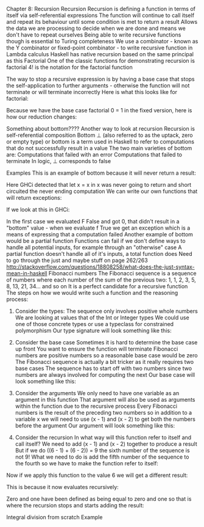 Chapter 8: Recursion
Recursion
Recursion is defining a function in terms of itself via self-referential expressions
The function will continue to call itself and repeat its behaviour until some condition is met to return a result
Allows the data we are processing to decide when we are done and means we don't have to repeat ourselves
Being able to write recursive functions though is essential to Turing completeness
We use a combinator - known as the Y combinator or fixed-point combinator - to write recursive function in Lambda calculus
Haskell has native recursion based on the same principal as this
Factorial
One of the classic functions for demonstrating recursion is factorial
4! is the notation for the factorial function

The way to stop a recursive expression is by having a base case that stops the self-application to further arguments - otherwise the function will not terminate or will terminate incorrectly
Here is what this looks like for factorial:

Because we have the base case factorial 0 = 1 in the fixed version, here is how our reduction changes:

Something about bottom????
Another way to look at recursion
Recursion is self-referential composition
Bottom
⊥ (also referred to as the uptack, zero or empty type) or bottom is a term used in Haskell to refer to computations that do not successfully result in a value
The two main varieties of bottom are:
Computations that failed with an error
Computations that failed to terminate
In logic, ⊥ corresponds to false
 
Examples
This is an example of bottom because it will never return a result:

Here GHCi detected that let x = x in x was never going to return and short circuited the never ending computation
We can write our own functions that will return exceptions:

If we look at this in GHCi:

In the first case we evaluated F False and got 0, that didn't result in a "bottom" value - when we evaluate f True we get an exception which is a means of expressing that a computation failed
Another example of bottom would be a partial function
Functions can fail if we don't define ways to handle all potential inputs, for example through an "otherwise" case
A partial function doesn't handle all of it's inputs, a total function does
Need to go through the just and maybe stuff on page 262/263
http://stackoverflow.com/questions/18808258/what-does-the-just-syntax-mean-in-haskell
Fibonacci numbers
The Fibonacci sequence is a sequence of numbers where each number of the sum of the previous two: 
1, 1, 2, 3, 5, 8, 13, 21, 34... and so on
It is a perfect candidate for a recursive function
The steps on how we would write such a function and the reasoning process:
1. Consider the types:
The sequence only involves positive whole numbers
We are looking at values that of the Int or Integer types
We could use one of those concrete types or use a typeclass for constrained polymorphism
Our type signature will look something like this:

2. Consider the base case
Sometimes it is hard to determine the base case up front
You want to ensure the function will terminate
Fibonacci numbers are positive numbers so a reasonable base case would be zero
The Fibonacci sequence is actually a bit tricker as it really requires two base cases
The sequence has to start off with two numbers since two numbers are always involved for computing the next
Our base case will look something like this:

3. Consider the arguments
We only need to have one variable as an argument in this function
That argument will also be used as arguments within the function due to the recursive process
Every Fibonacci numbers is the result of the preceding two numbers so in addition to a variable x we will need to use (x - 1) and (x - 2) to get both the numbers before the argument
Our argument will look something like this:

4. Consider the recursion
In what way will this function refer to itself and call itself?
We need to add (x - 1) and (x - 2) together to produce a result
But if we do ((6 - 1) + (6 - 2)) = 9 the sixth number of the sequence is not 9!
What we need to do is add the fifth number of the sequence to the fourth so we have to make the function refer to itself:

Now if we apply this function to the value 6 we will get a different result:

This is because it now evaluates recursively:

Zero and one have been defined as being equal to zero and one so that is where the recursion stops and starts adding the result:


Integral division from scratch
Example

 